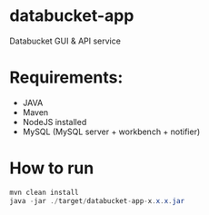 # databucket-app
Databucket GUI & API service

# Requirements: 
- JAVA
- Maven
- NodeJS installed 
- MySQL (MySQL server + workbench + notifier)

# How to run
```java
mvn clean install
java -jar ./target/databucket-app-x.x.x.jar
```

